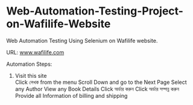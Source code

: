 # Web-Automation-Testing-Project-on-Wafilife-Website
Web Automation Testing Using Selenium on Wafilife website.

URL: www.wafilife.com

Automation Steps:

1. Visit this site<br>
Click লেখক from the menu
Scroll Down and go to the Next Page
Select any Author
View any Book Details
Click অর্ডার করুন
Click অর্ডার সম্পন্ন করুন
Provide all Information of billing and shipping
